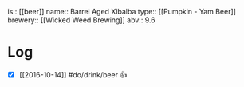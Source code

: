 is:: [[beer]]
name:: Barrel Aged Xibalba
type:: [[Pumpkin - Yam Beer]]
brewery:: [[Wicked Weed Brewing]]
abv:: 9.6

# Log
- [x] [[2016-10-14]] #do/drink/beer 👍
